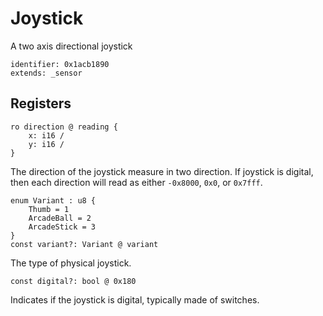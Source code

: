 # Joystick

A two axis directional joystick

    identifier: 0x1acb1890
    extends: _sensor

## Registers

    ro direction @ reading {
        x: i16 /
        y: i16 /
    }

The direction of the joystick measure in two direction.
If joystick is digital, then each direction will read as either `-0x8000`, `0x0`, or `0x7fff`.

    enum Variant : u8 {
        Thumb = 1
        ArcadeBall = 2
        ArcadeStick = 3
    }
    const variant?: Variant @ variant

The type of physical joystick.

    const digital?: bool @ 0x180

Indicates if the joystick is digital, typically made of switches.
